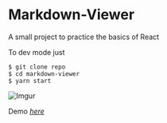 # Markdown-Viewer

A small project to practice the basics of React

To dev mode just
```
$ git clone repo
$ cd markdown-viewer
$ yarn start
```

![Imgur](https://i.imgur.com/zm6PhP1.gif)

Demo *[here](https://markdown-preview.now.sh/)*